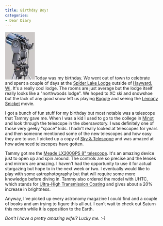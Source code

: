 ```yaml
---
title: Birthday Boy!
categories:
- Dear Diary
---
```


[![](/assets/posts/2005/r_telescope.jpg)](http://www.meade.com/catalog/lx/8_10_lx200gps.html)Today was my birthday. We went out of town to celebrate and spent a couple of days at the [Spider Lake Lodge](http://spiderlakelodge.com/) outside of [Hayward, WI](http://www.hayward-wi.com/). It's a really cool lodge. The rooms are just average but the lodge itself really looks like a "northwoods lodge". We hoped to XC ski and snowshoe but the lack of any good snow left us playing [Boggle](http://www.iwaynet.net/~ggwiz/boggle/) and seeing the [Lemony Snicket](http://www.imdb.com/title/tt0339291/) movie.

I got a bunch of fun stuff for my birthday but most notable was a telescope that Tammy gave me. When I was a kid I used to go to the college in [Minot](http://web.ci.minot.nd.us/) and look through the telescope in the obersavotory. I was definitely one of those very geeky "space" kids. I hadn't really looked at telescopes for years and then someone mentioned some of the new telescopes and how easy they are to use. I picked up a copy of [Sky & Telescope](http://skyandtelescope.com/) and was amazed at how advanced telescopes have gotten.

Tammy got me the [Meade LX200GPS 8" telescope](http://www.meade.com/catalog/lx/8_10_lx200gps.html). It's an amazing device just to open up and spin around. The controls are so precise and the lenses and mirrors are amazing. I haven't had the opportunity to use it for actual stargazing but hope to in the next week or two. I eventually would like to play with some astrophotography but that will require some more knowledge before diving in. Tammy also ordered the model with UHTC, which stands for [Ultra-High Transmission Coating](http://www.meade.com/catalog/uhtc/) and gives about a 20% increase in brightness.

Anyway, I've picked up every astronomy magazine I could find and a couple of books and am trying to figure this all out. I can't wait to check out Saturn this month while it is opposition to the Earth.

_Don't I have a pretty amazing wife!? Lucky me. :-)_
